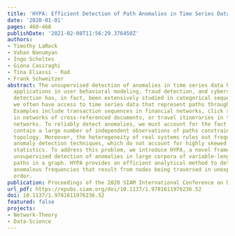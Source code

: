 ```yaml
---
title: 'HYPA: Efficient Detection of Path Anomalies in Time Series Data on Networks'
date: '2020-01-01'
pages: 460-468
publishDate: '2021-02-08T11:56:29.376450Z'
authors:
- Timothy LaRock
- Vahan Nanumyan
- Ingo Scholtes
- Giona Casiraghi
- Tina Eliassi - Rad
- Frank Schweitzer
abstract: The unsupervised detection of anomalies in time series data has important
  applications in user behavioral modeling, fraud detection, and cybersecurity. Anomaly
  detection has, in fact, been extensively studied in categorical sequences. However,
  we often have access to time series data that represent paths through networks.
  Examples include transaction sequences in financial networks, click streams of users
  in networks of cross-referenced documents, or travel itineraries in transportation
  networks. To reliably detect anomalies, we must account for the fact that such data
  contain a large number of independent observations of paths constrained by a graph
  topology. Moreover, the heterogeneity of real systems rules out frequency-based
  anomaly detection techniques, which do not account for highly skewed edge and degree
  statistics. To address this problem, we introduce HYPA, a novel framework for the
  unsupervised detection of anomalies in large corpora of variable-length temporal
  paths in a graph. HYPA provides an efficient analytical method to detect paths with
  anomalous frequencies that result from nodes being traversed in unexpected chronological
  order.
publication: Proceedings of the 2020 SIAM International Conference on Data Mining
url_pdf: https://epubs.siam.org/doi/10.1137/1.9781611976236.52
doi: 10.1137/1.9781611976236.52
featured: false
projects:
- Network-Theory
- Data-Science
---
```

